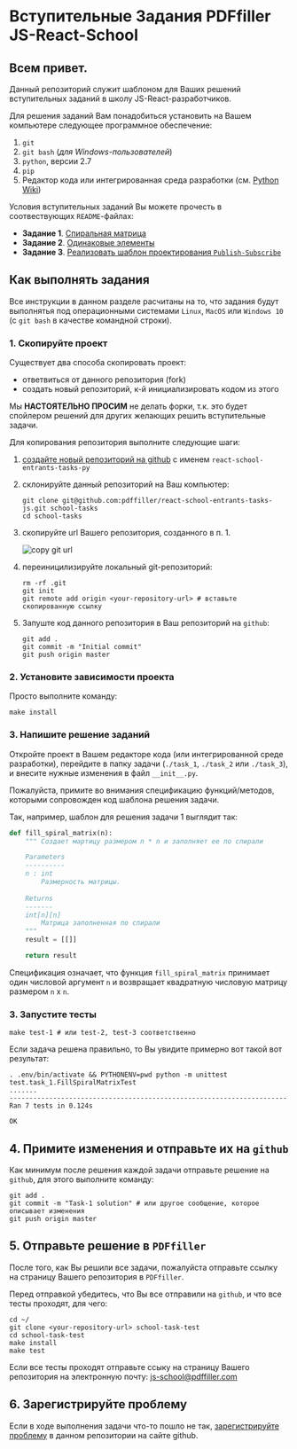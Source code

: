 # Вступительные Задания PDFfiller JS-React-School

## Всем привет. 

Данный репозиторий служит шаблоном для Ваших решений вступительных заданий
в школу JS-React-разработчиков.

Для решения заданий Вам понадобиться установить на Вашем компьютере следующее программное обеспечение:
   1. `git`
   1. `git bash` (*для Windows-пользователей*)
   1. `python`, версии 2.7
   1. `pip`
   1. Редактор кода или интегрированная среда разработки (см. [Python Wiki](https://wiki.python.org/moin/IntegratedDevelopmentEnvironments))


Условия вступительных заданий Вы можете прочесть в соотвествующих `README`-файлах:
 - **Задание 1**. [Спиральная матрица](https://github.com/pdffiller/react-school-entrants-tasks-py/blob/master/task_1/README.md)
 - **Задание 2**. [Одинаковые элементы](https://github.com/pdffiller/react-school-entrants-tasks-py/blob/master/task_2/README.md)
 - **Задание 3**. [Реализовать шаблон проектирования `Publish-Subscribe`](https://github.com/pdffiller/react-school-entrants-tasks-py/blob/master/task_3/README.md)


## Как выполнять задания

Все инструкции в данном разделе расчитаны на то, что задания будут выполнятья под операционными системами `Linux`, `MacOS` или `Windows 10` (с `git bash` в качестве командной строки).

### 1. Скопируйте проект

Существует два способа скопировать проект:
 - ответвиться от данного репозитория (fork)
 - создать новый репозиторий, к-й инициализировать кодом из этого

Мы **НАСТОЯТЕЛЬНО ПРОСИМ** не делать форки, т.к. это будет спойлером решений для других желающих решить вступительные задачи.

Для копирования репозитория выполните следующие шаги:

  1. [создайте новый репозиторий на github](https://github.com/new) с именем `react-school-entrants-tasks-py`
  1. склонируйте данный репозиторий на Ваш компьютер:
      ```shell
      git clone git@github.com:pdffiller/react-school-entrants-tasks-js.git school-tasks
      cd school-tasks
      ```
  1. скопируйте url Вашего репозитория, созданного в п. 1.

      ![copy git url](https://help.github.com/assets/images/help/repository/remotes-url.png)
  
  1. переиницилизируйте локальный git-репозиторий:
      ```shell
      rm -rf .git
      git init
      git remote add origin <your-repository-url> # вставьте скопированную ссылку
      ```
  
  1. Запуште код данного репозитория в Ваш репозиторий на `github`:
      ```shell
      git add .
      git commit -m "Initial commit"
      git push origin master
      ```

### 2. Установите зависимости проекта

Просто выполните команду:

```shell
make install
```

### 3. Напишите решение заданий

Откройте проект в Вашем редакторе кода (или интегрированной среде разработки), перейдите в папку задачи (`./task_1`, `./task_2` или `./task_3`), и внесите нужные изменения в файл `__init__.py`.

Пожалуйста, примите во внимания спецификацию функций/методов, которыми сопровожден код шаблона решения задачи.

Так, например, шаблон для решения задачи 1 выглядит так:
```python
def fill_spiral_matrix(n):
    """ Создает мартицу размером n * n и заполняет ее по спирали

    Parameters
    ----------
    n : int
        Размерность матрицы.
    
    Returns
    -------
    int[n][n]
        Матрица заполненная по спирали
    """
    result = [[]]

    return result
```

Спецификация означает, что функция `fill_spiral_matrix` принимает один числовой аргумент `n` и возвращает квадратную числовую матрицу размером `n` x `n`.


### 3. Запустите тесты

```shell
make test-1 # или test-2, test-3 соответственно
```

Если задача решена правильно, то Вы увидите примерно вот такой вот результат:

```
. .env/bin/activate && PYTHONENV=pwd python -m unittest test.task_1.FillSpiralMatrixTest
.......
----------------------------------------------------------------------
Ran 7 tests in 0.124s

OK
```


## 4. Примите изменения и отправьте их на `github`

Как минимум после решения каждой задачи отправьте решение на `github`, для этого выполните команду:

```shell
git add .
git commit -m "Task-1 solution" # или другое сообщение, которое описывает изменения
git push origin master
```

## 5. Отправьте решение в `PDFfiller`

После того, как Вы решили все задачи, пожалуйста отправьте ссылку на страницу Вашего репозитория в `PDFfiller`.

Перед отправкой убедитесь, что Вы все отправили на `github`, и что все тесты проходят, для чего:

```shell
cd ~/
git clone <your-repository-url> school-task-test
cd school-task-test
make install
make test
```

Если все тесты проходят отправьте ссыку на страницу Вашего репозитория на электронную почту: [js-school@pdffiller.com](mailto:js-school@pdffiller.com?subject=JS%20School%20Entrants%20Tasks)

## 6. Зарегистрируйте проблему

Если в ходе выполнения задачи что-то пошло не так, [зарегистрируйте проблему](https://github.com/pdffiller/react-school-entrants-tasks-py/issues/new) в данном репозитории на сайте github.